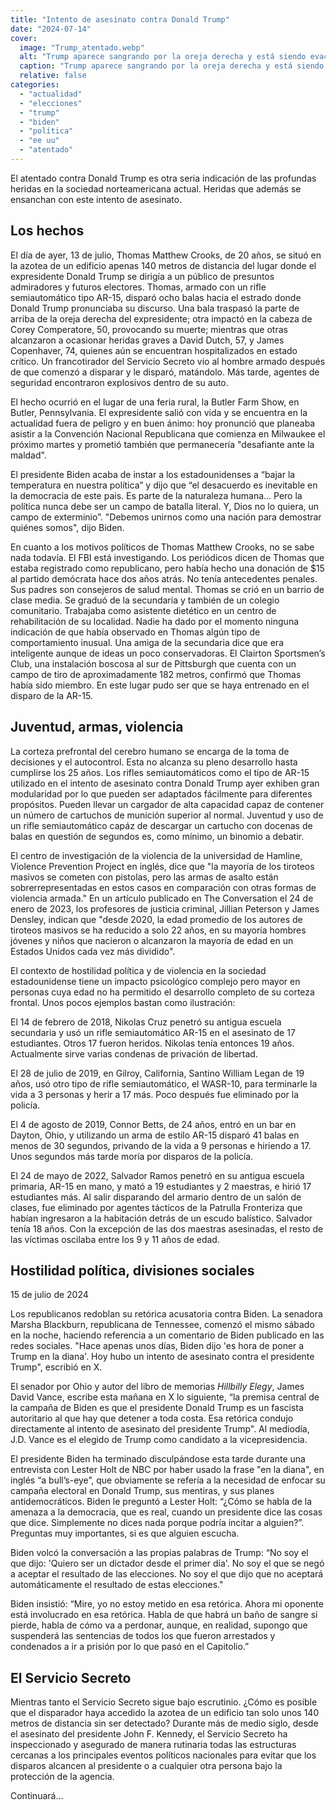 ```yaml
---
title: "Intento de asesinato contra Donald Trump"
date: "2024-07-14"
cover:
  image: "Trump_atentado.webp" 
  alt: "Trump aparece sangrando por la oreja derecha y está siendo evacuado por un equipo de seguridad."
  caption: "Trump aparece sangrando por la oreja derecha y está siendo evacuado por un equipo de seguridad."
  relative: false
categories: 
  - "actualidad"
  - "elecciones"
  - "trump"
  - "biden"
  - "política"
  - "ee uu"
  - "atentado"
---
```


El atentado contra Donald Trump es otra seria indicación de las profundas heridas en la sociedad norteamericana actual. Heridas que además se ensanchan con este intento de asesinato.

## Los hechos

El día de ayer, 13 de julio, Thomas Matthew Crooks, de 20 años, se situó en la azotea de un edificio apenas 140 metros de distancia del lugar donde el expresidente Donald Trump se dirigía a un público de presuntos admiradores y futuros electores. Thomas, armado con un rifle semiautomático tipo AR-15, disparó ocho balas hacia el estrado donde Donald Trump pronunciaba su discurso. Una bala traspasó la parte de arriba de la oreja derecha del expresidente; otra impactó en la cabeza de Corey Comperatore, 50, provocando su muerte; mientras que otras alcanzaron a ocasionar heridas graves a David Dutch, 57, y James Copenhaver, 74, quienes aún se encuentran hospitalizados en estado crítico. Un francotirador del Servicio Secreto vio al hombre armado después de que comenzó a disparar y le disparó, matándolo. Más tarde, agentes de seguridad encontraron explosivos dentro de su auto.

El hecho ocurrió en el lugar de una feria rural, la Butler Farm Show, en Butler, Pennsylvania. El expresidente salió con vida y se encuentra en la actualidad fuera de peligro y en buen ánimo: hoy pronunció que planeaba asistir a la Convención Nacional Republicana que comienza en Milwaukee el próximo martes y prometió también que permanecería "desafiante ante la maldad".

El presidente Biden acaba de instar a los estadounidenses a “bajar la temperatura en nuestra política” y dijo que “el desacuerdo es inevitable en la democracia de este pais. Es parte de la naturaleza humana... Pero la política nunca debe ser un campo de batalla literal. Y, Dios no lo quiera, un campo de exterminio”. "Debemos unirnos como una nación para demostrar quiénes somos", dijo Biden.

En cuanto a los motivos políticos de Thomas Matthew Crooks, no se sabe nada todavía. El FBI está investigando. Los periódicos dicen de Thomas que estaba registrado como republicano, pero había hecho una donación de $15 al partido demócrata hace dos años atrás. No tenía antecedentes penales. Sus padres son consejeros de salud mental. Thomas se crió en un barrio de clase media. Se graduó de la secundaria y también de un colegio comunitario. Trabajaba como asistente dietético en un centro de rehabilitación de su localidad. Nadie ha dado por el momento ninguna indicación de que había observado en Thomas algún tipo de comportamiento inusual. Una amiga de la secundaria dice que era inteligente aunque de ideas un poco conservadoras. El Clairton Sportsmen’s Club, una instalación boscosa al sur de Pittsburgh que cuenta con un campo de tiro de aproximadamente 182 metros, confirmó que Thomas había sido miembro. En este lugar pudo ser que se haya entrenado en el disparo de la AR-15.

## Juventud, armas, violencia

La corteza prefrontal del cerebro humano se encarga de la toma de decisiones y el autocontrol. Esta no alcanza su pleno desarrollo hasta cumplirse los 25 años. Los rifles semiautomáticos como el tipo de AR-15 utilizado en el intento de asesinato contra Donald Trump ayer exhiben gran modularidad por lo que pueden ser adaptados fácilmente para diferentes propósitos. Pueden llevar un cargador de alta capacidad capaz de contener un número de cartuchos de munición superior al normal. Juventud y uso de un rifle semiautomático capáz de descargar un cartucho con docenas de balas en questión de segundos es, como mínimo, un binomio a debatir.

El centro de investigación de la violencia de la universidad de Hamline, Violence Prevention Project en inglés, dice que "la mayoría de los tiroteos masivos se cometen con pistolas, pero las armas de asalto están sobrerrepresentadas en estos casos en comparación con otras formas de violencia armada." En un artículo publicado en The Conversation el 24 de enero de 2023, los profesores de justicia criminal, Jillian Peterson y James Densley, indican que "desde 2020, la edad promedio de los autores de tiroteos masivos se ha reducido a solo 22 años, en su mayoría hombres jóvenes y niños que nacieron o alcanzaron la mayoría de edad en un Estados Unidos cada vez más dividido".

El contexto de hostilidad política y de violencia en la sociedad estadounidense tiene un impacto psicológico complejo pero mayor en personas cuya edad no ha permitido el desarrollo completo de su corteza frontal. Unos pocos ejemplos bastan como ilustración:

El 14 de febrero de 2018, Nikolas Cruz penetró su antigua escuela secundaria y usó un rifle semiautomático AR-15 en el asesinato de 17 estudiantes. Otros 17 fueron heridos. Nikolas tenía entonces 19 años. Actualmente sirve varias condenas de privación de libertad.

El 28 de julio de 2019, en Gilroy, California, Santino William Legan de 19 años, usó otro tipo de rifle semiautomático, el WASR-10, para terminarle la vida a 3 personas y herir a 17 más. Poco después fue eliminado por la policía.

El 4 de agosto de 2019, Connor Betts, de 24 años, entró en un bar en Dayton, Ohio, y utilizando un arma de estilo AR-15 disparó 41 balas en menos de 30 segundos, privando de la vida a 9 personas e hiriendo a 17. Unos segundos más tarde moría por disparos de la policía.

El 24 de mayo de 2022, Salvador Ramos penetró en su antigua escuela primaria, AR-15 en mano, y mató a 19 estudiantes y 2 maestras, e hirió 17 estudiantes más. Al salir disparando del armario dentro de un salón de clases, fue eliminado por agentes tácticos de la Patrulla Fronteriza que habían ingresaron a la habitación detrás de un escudo balístico. Salvador tenía 18 años. Con la excepción de las dos maestras asesinadas, el resto de las víctimas oscilaba entre los 9 y 11 años de edad.

## Hostilidad política, divisiones sociales

15 de julio de 2024

Los republicanos redoblan su retórica acusatoria contra Biden. La senadora Marsha Blackburn, republicana de Tennessee, comenzó el mismo sábado en la noche, haciendo referencia a un comentario de Biden publicado en las redes sociales. "Hace apenas unos días, Biden dijo 'es hora de poner a Trump en la diana'. Hoy hubo un intento de asesinato contra el presidente Trump", escribió en X.

El senador por Ohio y autor del libro de memorias _Hillbilly Elegy_, James David Vance, escribe esta mañana en X lo siguiente, “la premisa central de la campaña de Biden es que el presidente Donald Trump es un fascista autoritario al que hay que detener a toda costa. Esa retórica condujo directamente al intento de asesinato del presidente Trump". Al mediodía, J.D. Vance es el elegido de Trump como candidato a la vicepresidencia.

El presidente Biden ha terminado disculpándose esta tarde durante una entrevista con Lester Holt de NBC por haber usado la frase "en la diana", en inglés “a bull’s-eye”, que obviamente se refería a la necesidad de enfocar su campaña electoral en Donald Trump, sus mentiras, y sus planes antidemocráticos. Biden le preguntó a Lester Holt: “¿Cómo se habla de la amenaza a la democracia, que es real, cuando un presidente dice las cosas que dice. Simplemente no dices nada porque podría incitar a alguien?”. Preguntas muy importantes, si es que alguien escucha. 

Biden volcó la conversación a las propias palabras de Trump: “No soy el que dijo: 'Quiero ser un dictador desde el primer día'. No soy el que se negó a aceptar el resultado de las elecciones. No soy el que dijo que no aceptará automáticamente el resultado de estas elecciones." 

Biden insistió: “Mire, yo no estoy metido en esa retórica. Ahora mi oponente está involucrado en esa retórica. Habla de que habrá un baño de sangre si pierde, habla de cómo va a perdonar, aunque, en realidad, supongo que suspenderá las sentencias de todos los que fueron arrestados y condenados a ir a prisión por lo que pasó en el Capitolio.”

## El Servicio Secreto

Mientras tanto el Servicio Secreto sigue bajo escrutinio. ¿Cómo es posible que el disparador haya accedido la azotea de un edificio tan solo unos 140 metros de distancia sin ser detectado? Durante más de medio siglo, desde el asesinato del presidente John F. Kennedy, el Servicio Secreto ha inspeccionado y asegurado de manera rutinaria todas las estructuras cercanas a los principales eventos políticos nacionales para evitar que los disparos alcancen al presidente o a cualquier otra persona bajo la protección de la agencia.

Continuará…
